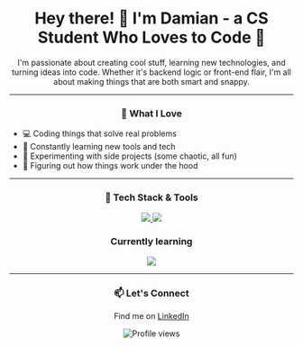 <h1 align="center">Hey there! 👋 I'm Damian - a CS Student Who Loves to Code 🚀</h1>

<p align="center">
  I'm passionate about creating cool stuff, learning new technologies, and turning ideas into code. Whether it's backend logic or front-end flair, I'm all about making things that are both smart and snappy.
</p>

---

<h3 align="center">🧠 What I Love</h3>

- 💻 Coding things that solve real problems  
- 🌱 Constantly learning new tools and tech  
- 🔧 Experimenting with side projects (some chaotic, all fun)  
- 🧩 Figuring out how things work under the hood

---

<h3 align="center">🚀 Tech Stack & Tools</h3>

<p align="center">
  <a href="https://skillicons.dev">
    <img src="https://skillicons.dev/icons?i=java,js,py" />
    <img src="https://skillicons.dev/icons?i=html,nextjs,npm,spring,vue" />
  </a>
</p>

<h3 align="center">Currently learning </h3>

<p align="center">
  <a href="https://skillicons.dev">
    <img src="https://skillicons.dev/icons?i=r,go,kotlin" />
  </a>
</p>

---

<h3 align="center">📫 Let's Connect</h3>

<p align="center">
  Find me on <a href="https://www.linkedin.com/in/damian-huckele-164bb3197/">LinkedIn</a> 
</p>

<p align="center">
  <img src="https://komarev.com/ghpvc/?username=dhckdev&style=flat-square&color=blue" alt="Profile views"/>
</p>
